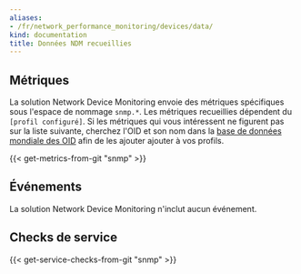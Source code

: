 ```yaml
---
aliases:
- /fr/network_performance_monitoring/devices/data/
kind: documentation
title: Données NDM recueillies
---
```

## Métriques

La solution Network Device Monitoring envoie des métriques spécifiques sous l'espace de nommage `snmp.*`. Les métriques recueillies dépendent du `[profil configuré]`.
Si les métriques qui vous intéressent ne figurent pas sur la liste suivante, cherchez l'OID et son nom dans la [base de données mondiale des OID][1] afin de les ajouter ajouter à vos profils.

{{< get-metrics-from-git "snmp" >}}

## Événements

La solution Network Device Monitoring n'inclut aucun événement.

## Checks de service

{{< get-service-checks-from-git "snmp" >}}

[1]: http://oidref.com